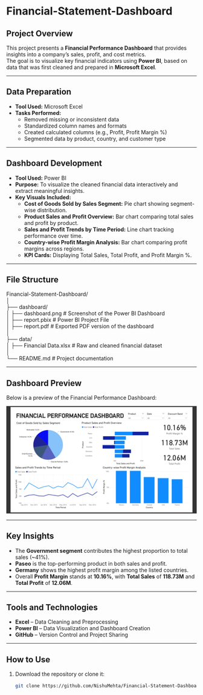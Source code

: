 # Financial-Statement-Dashboard

##  Project Overview
This project presents a **Financial Performance Dashboard** that provides insights into a company’s sales, profit, and cost metrics.  
The goal is to visualize key financial indicators using **Power BI**, based on data that was first cleaned and prepared in **Microsoft Excel**.

---

##  Data Preparation
- **Tool Used:** Microsoft Excel  
- **Tasks Performed:**
  - Removed missing or inconsistent data  
  - Standardized column names and formats  
  - Created calculated columns (e.g., Profit, Profit Margin %)  
  - Segmented data by product, country, and customer type  

---

##  Dashboard Development
- **Tool Used:** Power BI  
- **Purpose:** To visualize the cleaned financial data interactively and extract meaningful insights.  
- **Key Visuals Included:**
  - **Cost of Goods Sold by Sales Segment:** Pie chart showing segment-wise distribution.  
  - **Product Sales and Profit Overview:** Bar chart comparing total sales and profit by product.  
  - **Sales and Profit Trends by Time Period:** Line chart tracking performance over time.  
  - **Country-wise Profit Margin Analysis:** Bar chart comparing profit margins across regions.  
  - **KPI Cards:** Displaying Total Sales, Total Profit, and Profit Margin %.  

---

##  File Structure
Financial-Statement-Dashboard/  
│  
├── dashboard/  
│ ├── dashboard.png # Screenshot of the Power BI Dashboard  
│ ├── report.pbix # Power BI Project File  
│ ├── report.pdf # Exported PDF version of the dashboard  
│  
├── data/  
│ ├── Financial Data.xlsx # Raw and cleaned financial dataset  
│  
└── README.md # Project documentation  

---

##  Dashboard Preview
Below is a preview of the Financial Performance Dashboard:

![Dashboard Preview](dashboard/dashboard.png)

---

##  Key Insights
- The **Government segment** contributes the highest proportion to total sales (~41%).  
- **Paseo** is the top-performing product in both sales and profit.  
- **Germany** shows the highest profit margin among the listed countries.  
- Overall **Profit Margin** stands at **10.16%**, with **Total Sales** of **118.73M** and **Total Profit** of **12.06M**.  

---

##  Tools and Technologies
- **Excel** – Data Cleaning and Preprocessing  
- **Power BI** – Data Visualization and Dashboard Creation  
- **GitHub** – Version Control and Project Sharing  

---

##  How to Use
1. Download the repository or clone it:
   ```bash
   git clone https://github.com/NishuMehta/Financial-Statement-Dashboard.git
